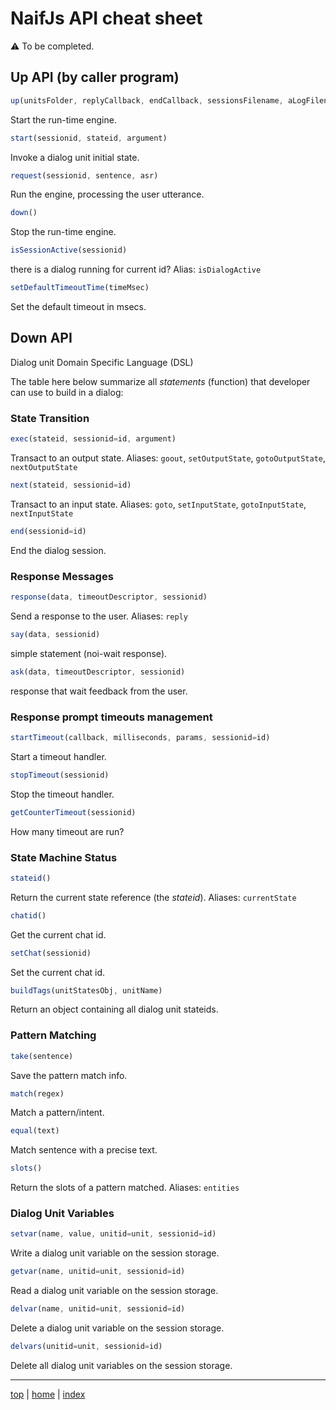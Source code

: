 # NaifJs API cheat sheet 

 ⚠️  To be completed. 

## Up API (by caller program)

```javascript
up(unitsFolder, replyCallback, endCallback, sessionsFilename, aLogFilename, verbose)
```
Start the run-time engine.


```javascript
start(sessionid, stateid, argument)
```
Invoke a dialog unit initial state.


```javascript
request(sessionid, sentence, asr)
```
Run the engine, processing the user utterance.


```javascript
down()
```
Stop the run-time engine.

```javascript
isSessionActive(sessionid)
```
there is a dialog running for current id?
Alias: `isDialogActive`

```javascript
setDefaultTimeoutTime(timeMsec)
```
Set the default timeout in msecs.


## Down API 

Dialog unit Domain Specific Language (DSL)

The table here below summarize all *statements* (function) that developer can use to build in a dialog:


### State Transition

```javascript
exec(stateid, sessionid=id, argument)
```
Transact to an output state.
Aliases: `goout`, `setOutputState`, `gotoOutputState`, `nextOutputState`

```javascript
next(stateid, sessionid=id)
```
Transact to an input state.
Aliases: `goto`, `setInputState`, `gotoInputState`, `nextInputState`

```javascript
end(sessionid=id)
```
End the dialog session.


### Response Messages

```javascript
response(data, timeoutDescriptor, sessionid)
```
Send a response to the user.
Aliases: `reply`

```javascript
say(data, sessionid)
```
simple statement (noi-wait response).

```javascript
ask(data, timeoutDescriptor, sessionid)
```
response that wait feedback from the user.


### Response prompt timeouts management

```javascript
startTimeout(callback, milliseconds, params, sessionid=id)
```
Start a timeout handler.

```javascript
stopTimeout(sessionid)
```
Stop the timeout handler.

```javascript
getCounterTimeout(sessionid)
```
How many timeout are run?


### State Machine Status

```javascript
stateid()
```
Return the current state reference (the *stateid*).
Aliases: `currentState`

```javascript
chatid()
```
Get the current chat id.

```javascript
setChat(sessionid)
```
Set the current chat id.

```javascript
buildTags(unitStatesObj, unitName)
```
Return an object containing all dialog unit stateids.


### Pattern Matching

```javascript
take(sentence)
```
Save the pattern match info.

```javascript
match(regex)
```
Match a pattern/intent.

```javascript
equal(text)
```
Match sentence with a precise text.

```javascript
slots()
```
Return the slots of a pattern matched.
Aliases: `entities`


### Dialog Unit Variables

```javascript
setvar(name, value, unitid=unit, sessionid=id)
```
Write a dialog unit variable on the session storage.

```javascript
getvar(name, unitid=unit, sessionid=id)
```
Read a dialog unit variable on the session storage.

```javascript
delvar(name, unitid=unit, sessionid=id)
```
Delete a dialog unit variable on the session storage.

```javascript
delvars(unitid=unit, sessionid=id)
```
Delete all dialog unit variables on the session storage.

---

[top](#) | [home](../README.md) | [index](index.md)
